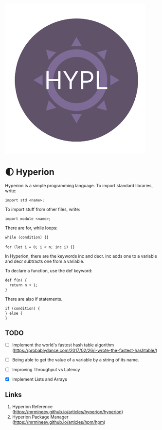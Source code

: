 ![Logo](logo/logo.png)

# 🌓 Hyperion

Hyperion is a simple programming language. To import standard libraries, write:

```
import std <name>;
```

To import stuff from other files, write:

```
import module <name>;
```

There are for, while loops:

```
while (condition) {}

for (let i = 0; i < n; inc i) {}
```

In Hyperion, there are the keywords inc and decr. inc adds one to a variable and decr subtracts one from a variable.

To declare a function, use the def keyword:

```
def f(n) {
  return n + 1;
}
```

There are also if statements.

```
if (condition) {
} else {
}
```

## TODO

- [ ] Implement the world's fastest hash table algorithm (https://probablydance.com/2017/02/26/i-wrote-the-fastest-hashtable/)

- [ ] Being able to get the value of a variable by a string of its name.

- [ ] Improving Throughput vs Latency

- [x] Implement Lists and Arrays

## Links

1. Hyperion Reference (https://mrmineev.github.io/articles/hyperion/hyperion)
2. Hyperion Package Manager (https://mrmineev.github.io/articles/hpm/hpm)


